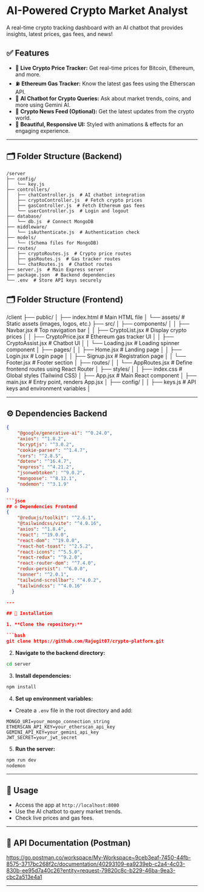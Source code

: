 # AI-Powered Crypto Market Analyst

A real-time crypto tracking dashboard with an AI chatbot that provides insights, latest prices, gas fees, and news!

## ✅ Features

-   🔹 **Live Crypto Price Tracker:** Get real-time prices for Bitcoin, Ethereum, and more.
-   ⛽ **Ethereum Gas Tracker:** Know the latest gas fees using the Etherscan API.
-   🤖 **AI Chatbot for Crypto Queries:** Ask about market trends, coins, and more using Gemini AI.
-   📰 **Crypto News Feed (Optional):** Get the latest updates from the crypto world.
-   🎨 **Beautiful, Responsive UI:** Styled with animations & effects for an engaging experience.

---

## 🗂️ Folder Structure (Backend)

```
/server
├── config/
│   └── key.js
├── controllers/
│   ├── chatController.js  # AI chatbot integration
│   ├── cryptoController.js  # Fetch crypto prices
│   ├── gasController.js  # Fetch Ethereum gas fees
│   └── userController.js  # Login and logout
├── database/
│   └── db.js  # Connect MongoDB
├── middleware/
│   └── isAuthenticate.js  # Authentication check
├── models/
│   └── (Schema files for MongoDB)
├── routes/
│   ├── cryptoRoutes.js  # Crypto price routes
│   ├── gasRoutes.js  # Gas tracker routes
│   └── chatRoutes.js  # Chatbot routes
├── server.js  # Main Express server
├── package.json  # Backend dependencies
└── .env  # Store API keys securely
```

## 🗂️ Folder Structure (Frontend)

/client
├── public/
│ ├── index.html # Main HTML file
│ └── assets/ # Static assets (images, logos, etc.)
├── src/
│ ├── components/
│ │ ├── Navbar.jsx # Top navigation bar
│ │ ├── CryptoList.jsx # Display crypto prices
│ │ ├── CryptoPrice.jsx # Ethereum gas tracker UI
│ │ ├── CryptoAssist.jsx # Chatbot UI
│ │ └── Loading.jsx # Loading spinner component
│ ├── pages/
│ │ ├── Home.jsx # Landing page
│ │ ├── Login.jsx # Login page
│ │ ├── Signup.jsx # Registration page
│ │ └── Footer.jsx # Footer section
│ ├── routes/
│ │ └── AppRoutes.jsx # Define frontend routes using React Router
│ ├── styles/
│ │ ├── index.css # Global styles (Tailwind CSS)
│ ├── App.jsx # Main React component
│ ├── main.jsx # Entry point, renders App.jsx
│ ├── config/
│ │ ├── keys.js # API keys and environment variables
│

---

## ⚙️ Dependencies Backend

```json
{
    "@google/generative-ai": "^0.24.0",
    "axios": "^1.8.2",
    "bcryptjs": "^3.0.2",
    "cookie-parser": "^1.4.7",
    "cors": "^2.8.5",
    "dotenv": "^16.4.7",
    "express": "^4.21.2",
    "jsonwebtoken": "^9.0.2",
    "mongoose": "^8.12.1",
    "nodemon": "^3.1.9"
}

```json
## ⚙️ Dependencies Frontend
{
    "@reduxjs/toolkit": "^2.6.1",
    "@tailwindcss/vite": "^4.0.16",
    "axios": "^1.8.4",
    "react": "^19.0.0",
    "react-dom": "^19.0.0",
    "react-hot-toast": "^2.5.2",
    "react-icons": "^5.5.0",
    "react-redux": "^9.2.0",
    "react-router-dom": "^7.4.0",
    "redux-persist": "^6.0.0",
    "sonner": "^2.0.1",
    "tailwind-scrollbar": "^4.0.2",
    "tailwindcss": "^4.0.16"
  }

---

## 🚀 Installation

1. **Clone the repository:**

```bash
git clone https://github.com/Rajugit07/crypto-platform.git
```

2. **Navigate to the backend directory:**

```bash
cd server
```

3. **Install dependencies:**

```bash
npm install
```

4. **Set up environment variables:**

-   Create a `.env` file in the root directory and add:

```
MONGO_URI=your_mongo_connection_string
ETHERSCAN_API_KEY=your_etherscan_api_key
GEMINI_API_KEY=your_gemini_api_key
JWT_SECRET=your_jwt_secret
```

5. **Run the server:**

```bash
npm run dev
nodemon
```

---

## 🧠 Usage

-   Access the app at `http://localhost:8080`
-   Use the AI chatbot to query market trends.
-   Check live prices and gas fees.

---

## 📡 API Documentation (Postman)

https://go.postman.co/workspace/My-Workspace~9ceb3eaf-7450-44fb-8575-3717bc268f2c/documentation/40293109-ea9239eb-c2a4-4c03-830b-ee95d7a40c26?entity=request-79820c8c-b229-46ba-9ea3-cbc2a513e4a1

---
